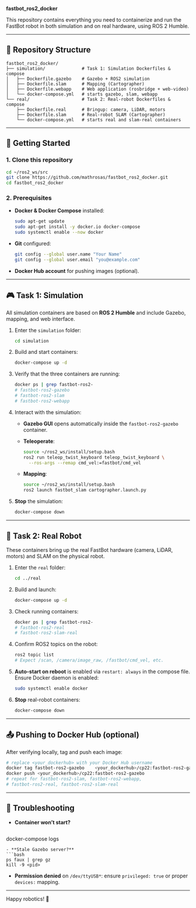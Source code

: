 **fastbot_ros2_docker**

This repository contains everything you need to containerize and run the FastBot robot in both simulation and on real hardware, using ROS 2 Humble.

---

## 📂 Repository Structure

```
fastbot_ros2_docker/
├── simulation/              # Task 1: Simulation Dockerfiles & compose
│   ├── Dockerfile.gazebo    # Gazebo + ROS2 simulation
│   ├── Dockerfile.slam      # Mapping (Cartographer)
│   ├── Dockerfile.webapp    # Web application (rosbridge + web-video)
│   └── docker-compose.yml   # starts gazebo, slam, webapp
└── real/                    # Task 2: Real-robot Dockerfiles & compose
    ├── Dockerfile.real      # Bringup: camera, LiDAR, motors
    ├── Dockerfile.slam      # Real-robot SLAM (Cartographer)
    └── docker-compose.yml   # starts real and slam-real containers
```

---

## 🚀 Getting Started

### 1. Clone this repository

```bash
cd ~/ros2_ws/src
git clone https://github.com/mathrosas/fastbot_ros2_docker.git
cd fastbot_ros2_docker
```

### 2. Prerequisites

* **Docker & Docker Compose** installed:

  ```bash
  sudo apt-get update
  sudo apt-get install -y docker.io docker-compose
  sudo systemctl enable --now docker
  ```
* **Git** configured:

  ```bash
  git config --global user.name "Your Name"
  git config --global user.email "you@example.com"
  ```
* **Docker Hub account** for pushing images (optional).

---

## 🎮 Task 1: Simulation

All simulation containers are based on **ROS 2 Humble** and include Gazebo, mapping, and web interface.

1. Enter the `simulation` folder:

   ```bash
   cd simulation
   ```

2. Build and start containers:

   ```bash
   docker-compose up -d
   ```

3. Verify that the three containers are running:

   ```bash
   docker ps | grep fastbot-ros2-
   # fastbot-ros2-gazebo
   # fastbot-ros2-slam
   # fastbot-ros2-webapp
   ```

4. Interact with the simulation:

   * **Gazebo GUI** opens automatically inside the `fastbot-ros2-gazebo` container.
   * **Teleoperate**:

     ```bash
     source ~/ros2_ws/install/setup.bash
     ros2 run teleop_twist_keyboard teleop_twist_keyboard \
       --ros-args --remap cmd_vel:=fastbot/cmd_vel
     ```
   * **Mapping**:

     ```bash
     source ~/ros2_ws/install/setup.bash
     ros2 launch fastbot_slam cartographer.launch.py
     ```

5. **Stop** the simulation:

   ```bash
   docker-compose down
   ```

---

## 🤖 Task 2: Real Robot

These containers bring up the real FastBot hardware (camera, LiDAR, motors) and SLAM on the physical robot.

1. Enter the `real` folder:

   ```bash
   cd ../real
   ```
2. Build and launch:

   ```bash
   docker-compose up -d
   ```
3. Check running containers:

   ```bash
   docker ps | grep fastbot-ros2-
   # fastbot-ros2-real
   # fastbot-ros2-slam-real
   ```
4. Confirm ROS2 topics on the robot:

   ```bash
   ros2 topic list
   # Expect /scan, /camera/image_raw, /fastbot/cmd_vel, etc.
   ```
5. **Auto-start on reboot** is enabled via `restart: always` in the compose file. Ensure Docker daemon is enabled:

   ```bash
   sudo systemctl enable docker
   ```
6. **Stop** real-robot containers:

   ```bash
   docker-compose down
   ```

---

## 📤 Pushing to Docker Hub (optional)

After verifying locally, tag and push each image:

```bash
# replace <your_dockerhub> with your Docker Hub username
docker tag fastbot-ros2-gazebo    <your_dockerhub>/cp22:fastbot-ros2-gazebo
docker push <your_dockerhub>/cp22:fastbot-ros2-gazebo
# repeat for fastbot-ros2-slam, fastbot-ros2-webapp,
# fastbot-ros2-real, fastbot-ros2-slam-real
```

---

## 📝 Troubleshooting

* **Container won’t start?**

  ```bash
  ```

docker-compose logs <service-name>

````
- **Stale Gazebo server?**  
```bash
ps faux | grep gz
kill -9 <pid>
````

* **Permission denied** on `/dev/ttyUSB*`: ensure `privileged: true` or proper `devices:` mapping.

---

Happy robotics! 🚀
